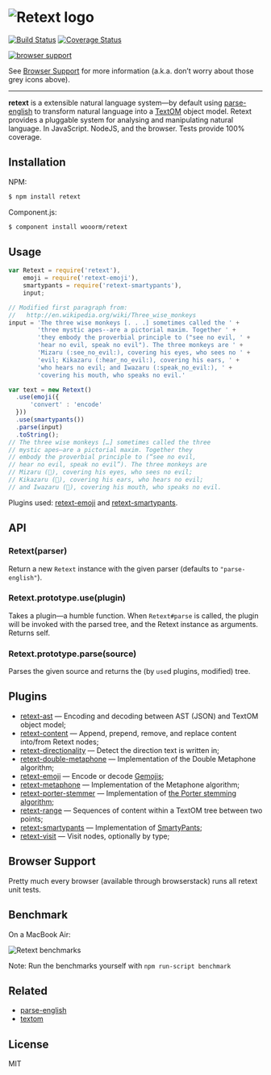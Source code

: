 # ![Retext logo](http://i58.tinypic.com/5xpx5z.png)

[![Build Status](https://travis-ci.org/wooorm/retext.svg?branch=master)](https://travis-ci.org/wooorm/retext) [![Coverage Status](https://img.shields.io/coveralls/wooorm/retext.svg)](https://coveralls.io/r/wooorm/retext?branch=master)

[![browser support](https://ci.testling.com/wooorm/retext.png) ](https://ci.testling.com/wooorm/retext)

See [Browser Support](#browser-support) for more information (a.k.a. don’t worry about those grey icons above).

---

**retext** is a extensible natural language system—by default using [parse-english](https://github.com/wooorm/parse-english) to transform natural language into a [TextOM](https://github.com/wooorm/textom/) object model. Retext provides a pluggable system for analysing and manipulating natural language. In JavaScript. NodeJS, and the browser. Tests provide 100% coverage.

## Installation

NPM:
```sh
$ npm install retext
```

Component.js:
```sh
$ component install wooorm/retext
```

## Usage

```js
var Retext = require('retext'),
    emoji = require('retext-emoji'),
    smartypants = require('retext-smartypants'),
    input;

// Modified first paragraph from: 
//   http://en.wikipedia.org/wiki/Three_wise_monkeys
input = 'The three wise monkeys [. . .] sometimes called the ' +
        'three mystic apes--are a pictorial maxim. Together ' +
        'they embody the proverbial principle to ("see no evil, ' +
        'hear no evil, speak no evil"). The three monkeys are ' +
        'Mizaru (:see_no_evil:), covering his eyes, who sees no ' +
        'evil; Kikazaru (:hear_no_evil:), covering his ears, ' +
        'who hears no evil; and Iwazaru (:speak_no_evil:), ' +
        'covering his mouth, who speaks no evil.'

var text = new Retext()
  .use(emoji({
      'convert' : 'encode'
  }))
  .use(smartypants())
  .parse(input)
  .toString();
// The three wise monkeys […] sometimes called the three
// mystic apes—are a pictorial maxim. Together they
// embody the proverbial principle to (“see no evil,
// hear no evil, speak no evil”). The three monkeys are
// Mizaru (🙈), covering his eyes, who sees no evil;
// Kikazaru (🙉), covering his ears, who hears no evil;
// and Iwazaru (🙊), covering his mouth, who speaks no evil.
```

Plugins used: [retext-emoji](https://github.com/wooorm/retext-emoji) and [retext-smartypants](https://github.com/wooorm/retext-smartypants).

## API

### Retext(parser)

Return a new `Retext` instance with the given parser (defaults to `"parse-english"`).

### Retext.prototype.use(plugin)

Takes a plugin—a humble function. When `Retext#parse` is called, the plugin will be invoked with the parsed tree, and the Retext instance as arguments. Returns self.

### Retext.prototype.parse(source)

Parses the given source and returns the (by `use`d plugins, modified) tree.

## Plugins

  * [retext-ast](https://github.com/wooorm/retext-ast) — Encoding and decoding between AST (JSON) and TextOM object model;
  * [retext-content](https://github.com/wooorm/retext-content) — Append, prepend, remove, and replace content into/from Retext nodes;
  * [retext-directionality](https://github.com/wooorm/retext-directionality) — Detect the direction text is written in;
  * [retext-double-metaphone](https://github.com/wooorm/retext-double-metaphone) — Implementation of the Double Metaphone algorithm;
  * [retext-emoji](https://github.com/wooorm/retext-emoji) — Encode or decode [Gemojis](https://github.com/github/gemoji);
  * [retext-metaphone](https://github.com/wooorm/retext-metaphone) — Implementation of the Metaphone algorithm;
  * [retext-porter-stemmer](https://github.com/wooorm/retext-porter-stemmer) — Implementation of [the Porter stemming algorithm](http://tartarus.org/martin/PorterStemmer/);
  * [retext-range](https://github.com/wooorm/retext-range) — Sequences of content within a TextOM tree between two points;
  * [retext-smartypants](https://github.com/wooorm/retext-smartypants) — Implementation of [SmartyPants](http://daringfireball.net/projects/smartypants/);
  * [retext-visit](https://github.com/wooorm/retext-visit) — Visit nodes, optionally by type;

## Browser Support
Pretty much every browser (available through browserstack) runs all retext unit tests.

## Benchmark

On a MacBook Air:

![Retext benchmarks](http://i62.tinypic.com/30wqaoi.png)

Note: Run the benchmarks yourself with `npm run-script benchmark`

## Related

  * [parse-english](https://github.com/wooorm/parse-english "Parse English")
  * [textom](https://github.com/wooorm/textom "TextOM")

## License

  MIT
